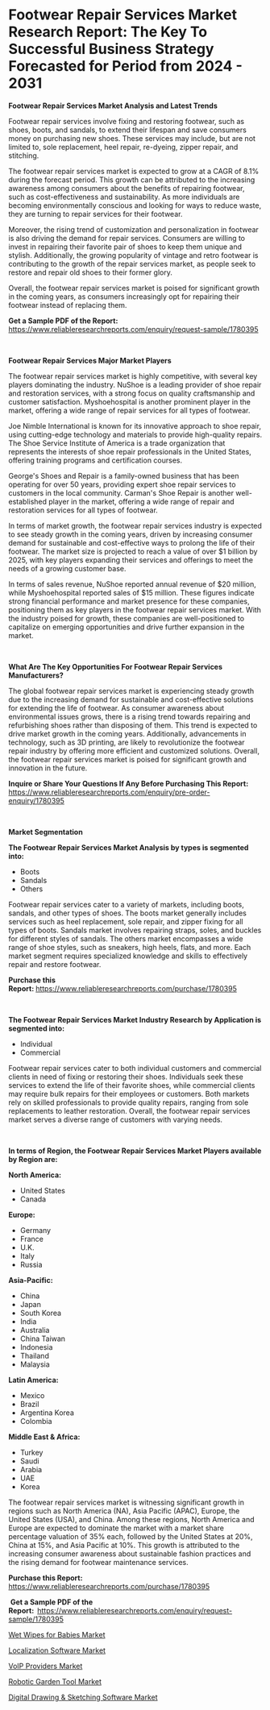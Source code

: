<p><h1>Footwear Repair Services Market Research Report: The Key To Successful Business Strategy Forecasted for Period from 2024 - 2031</h1></p><p><strong>Footwear Repair Services Market Analysis and Latest Trends</strong></p>
<p><p>Footwear repair services involve fixing and restoring footwear, such as shoes, boots, and sandals, to extend their lifespan and save consumers money on purchasing new shoes. These services may include, but are not limited to, sole replacement, heel repair, re-dyeing, zipper repair, and stitching.</p><p>The footwear repair services market is expected to grow at a CAGR of 8.1% during the forecast period. This growth can be attributed to the increasing awareness among consumers about the benefits of repairing footwear, such as cost-effectiveness and sustainability. As more individuals are becoming environmentally conscious and looking for ways to reduce waste, they are turning to repair services for their footwear.</p><p>Moreover, the rising trend of customization and personalization in footwear is also driving the demand for repair services. Consumers are willing to invest in repairing their favorite pair of shoes to keep them unique and stylish. Additionally, the growing popularity of vintage and retro footwear is contributing to the growth of the repair services market, as people seek to restore and repair old shoes to their former glory.</p><p>Overall, the footwear repair services market is poised for significant growth in the coming years, as consumers increasingly opt for repairing their footwear instead of replacing them.</p></p>
<p><strong>Get a Sample PDF of the Report:&nbsp;</strong> <a href="https://www.reliableresearchreports.com/enquiry/request-sample/1780395">https://www.reliableresearchreports.com/enquiry/request-sample/1780395</a></p>
<p>&nbsp;</p>
<p><strong>Footwear Repair Services Major Market Players</strong></p>
<p><p>The footwear repair services market is highly competitive, with several key players dominating the industry. NuShoe is a leading provider of shoe repair and restoration services, with a strong focus on quality craftsmanship and customer satisfaction. Myshoehospital is another prominent player in the market, offering a wide range of repair services for all types of footwear.</p><p>Joe Nimble International is known for its innovative approach to shoe repair, using cutting-edge technology and materials to provide high-quality repairs. The Shoe Service Institute of America is a trade organization that represents the interests of shoe repair professionals in the United States, offering training programs and certification courses.</p><p>George's Shoes and Repair is a family-owned business that has been operating for over 50 years, providing expert shoe repair services to customers in the local community. Carman's Shoe Repair is another well-established player in the market, offering a wide range of repair and restoration services for all types of footwear.</p><p>In terms of market growth, the footwear repair services industry is expected to see steady growth in the coming years, driven by increasing consumer demand for sustainable and cost-effective ways to prolong the life of their footwear. The market size is projected to reach a value of over $1 billion by 2025, with key players expanding their services and offerings to meet the needs of a growing customer base.</p><p>In terms of sales revenue, NuShoe reported annual revenue of $20 million, while Myshoehospital reported sales of $15 million. These figures indicate strong financial performance and market presence for these companies, positioning them as key players in the footwear repair services market. With the industry poised for growth, these companies are well-positioned to capitalize on emerging opportunities and drive further expansion in the market.</p></p>
<p>&nbsp;</p>
<p><strong>What Are The Key Opportunities For Footwear Repair Services Manufacturers?</strong></p>
<p><p>The global footwear repair services market is experiencing steady growth due to the increasing demand for sustainable and cost-effective solutions for extending the life of footwear. As consumer awareness about environmental issues grows, there is a rising trend towards repairing and refurbishing shoes rather than disposing of them. This trend is expected to drive market growth in the coming years. Additionally, advancements in technology, such as 3D printing, are likely to revolutionize the footwear repair industry by offering more efficient and customized solutions. Overall, the footwear repair services market is poised for significant growth and innovation in the future.</p></p>
<p><strong>Inquire or Share Your Questions If Any Before Purchasing This Report:</strong> <a href="https://www.reliableresearchreports.com/enquiry/pre-order-enquiry/1780395">https://www.reliableresearchreports.com/enquiry/pre-order-enquiry/1780395</a></p>
<p>&nbsp;</p>
<p><strong>Market Segmentation</strong></p>
<p><strong>The Footwear Repair Services Market Analysis by types is segmented into:</strong></p>
<p><ul><li>Boots</li><li>Sandals</li><li>Others</li></ul></p>
<p><p>Footwear repair services cater to a variety of markets, including boots, sandals, and other types of shoes. The boots market generally includes services such as heel replacement, sole repair, and zipper fixing for all types of boots. Sandals market involves repairing straps, soles, and buckles for different styles of sandals. The others market encompasses a wide range of shoe styles, such as sneakers, high heels, flats, and more. Each market segment requires specialized knowledge and skills to effectively repair and restore footwear.</p></p>
<p><strong>Purchase this Report:&nbsp;</strong><a href="https://www.reliableresearchreports.com/purchase/1780395">https://www.reliableresearchreports.com/purchase/1780395</a></p>
<p>&nbsp;</p>
<p><strong>The Footwear Repair Services Market Industry Research by Application is segmented into:</strong></p>
<p><ul><li>Individual</li><li>Commercial</li></ul></p>
<p><p>Footwear repair services cater to both individual customers and commercial clients in need of fixing or restoring their shoes. Individuals seek these services to extend the life of their favorite shoes, while commercial clients may require bulk repairs for their employees or customers. Both markets rely on skilled professionals to provide quality repairs, ranging from sole replacements to leather restoration. Overall, the footwear repair services market serves a diverse range of customers with varying needs.</p></p>
<p>&nbsp;</p>
<p><strong>In terms of Region, the Footwear Repair Services Market Players available by Region are:</strong></p>
<p>
    <p> <strong> North America: </strong>
        <ul>
            <li>United States</li>
            <li>Canada</li>
        </ul>
        </p> 
    <p> <strong> Europe: </strong>
        <ul>
            <li>Germany</li>
            <li>France</li>
            <li>U.K.</li>
            <li>Italy</li>
            <li>Russia</li>
        </ul>
        </p> 
    <p> <strong> Asia-Pacific: </strong>
        <ul>
            <li>China</li>
            <li>Japan</li>
            <li>South Korea</li>
            <li>India</li>
            <li>Australia</li>
            <li>China Taiwan</li>
            <li>Indonesia</li>
            <li>Thailand</li>
            <li>Malaysia</li>
        </ul>
        </p> 
    <p> <strong> Latin America: </strong>
        <ul>
            <li>Mexico</li>
            <li>Brazil</li>
            <li>Argentina Korea</li>
            <li>Colombia</li>
        </ul>
        </p> 
    <p> <strong> Middle East & Africa: </strong>
        <ul>
            <li>Turkey</li>
            <li>Saudi</li>
            <li>Arabia</li>
            <li>UAE</li>
            <li>Korea</li>
        </ul>
    </p>
    </p>
<p><p>The footwear repair services market is witnessing significant growth in regions such as North America (NA), Asia Pacific (APAC), Europe, the United States (USA), and China. Among these regions, North America and Europe are expected to dominate the market with a market share percentage valuation of 35% each, followed by the United States at 20%, China at 15%, and Asia Pacific at 10%. This growth is attributed to the increasing consumer awareness about sustainable fashion practices and the rising demand for footwear maintenance services.</p></p>
<p><strong>Purchase this Report: </strong><a href="https://www.reliableresearchreports.com/purchase/1780395">https://www.reliableresearchreports.com/purchase/1780395</a></p>
<p>&nbsp;<strong>Get a Sample PDF of the Report:&nbsp;&nbsp;</strong><a href="https://www.reliableresearchreports.com/enquiry/request-sample/1780395">https://www.reliableresearchreports.com/enquiry/request-sample/1780395</a></p>
<p><strong></strong></p>
<p><p><a href="https://issuu.com/reportprime-2/docs/wet-wipes-for-babies-market-size-2030.pptx">Wet Wipes for Babies Market</a></p><p><a href="https://medium.com/@beauhagenes2023/localization-software-market-comprehensive-assessment-by-type-application-and-geography-520f864720b2">Localization Software Market</a></p><p><a href="https://medium.com/@beauhagenes2023/voip-providers-market-analysis-its-cagr-market-segmentation-and-global-industry-overview-4e9d2fe0b066">VoIP Providers Market</a></p><p><a href="https://issuu.com/reportprime-2/docs/robotic-garden-tool-market-size-2030.pptx">Robotic Garden Tool Market</a></p><p><a href="https://medium.com/@beauhagenes2023/digital-drawing-amp-sketching-software-market-size-cagr-trends-2024-2030-b7a89c8f9e8c">Digital Drawing & Sketching Software Market</a></p></p>